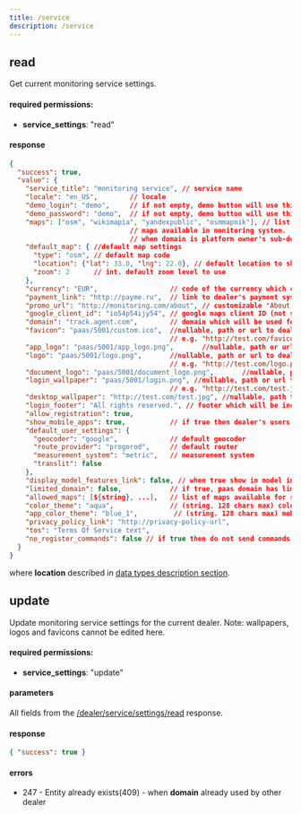 ```yaml
---
title: /service
description: /service
---
```


## read

Get current monitoring service settings.

#### required permissions:

*   **service_settings**: "read"

#### response

```json
{
  "success": true,
  "value": {
    "service_title": "monitoring service", // service name
    "locale": "en_US",        // locale
    "demo_login": "demo",     // if not empty, demo button will use this login to authorize
    "demo_password": "demo",  // if not empty, demo button will use this password to authorize
    "maps": ["osm", "wikimapia", "yandexpublic", "osmmapnik"], // list of strings. 
                              // maps available in monitoring system. 
                              // when domain is platform owner's sub-domain then only free maps are available
    "default_map": { //default map settings
      "type": "osm", // default map code
      "location": {"lat": 33.0, "lng": 22.0}, // default location to show on the map (location object)
      "zoom": 2      // int. default zoom level to use
    },
    "currency": "EUR",                  // code of the currency which can be shown in UI
    "payment_link": "http://payme.ru",  // link to dealer's payment system. can be null or empty.
    "promo_url": "http://monitoring.com/about", // customizable "About company" url. can be null or empty
    "google_client_id": "io54p54ijy54", // google maps client ID (not supported by interface yet).
    "domain": "track.agent.com",        // domain which will be used for monitoring system
    "favicon": "paas/5001/custom.ico",  //nullable, path or url to dealer's interface favicon, 
                                        // e.g. "http://test.com/favicon.ico"
    "app_logo": "paas/5001/app_logo.png",       //nullable, path or url to dealer's mobile app logotype, 
    "logo": "paas/5001/logo.png",       //nullable, path or url to dealer's logotype, 
                                        // e.g. "http://test.com/logo.png"
    "document_logo": "paas/5001/document_logo.png",       //nullable, path or url to dealer's logotype for documents, 
    "login_wallpaper": "paas/5001/login.png", //nullable, path or url to dealer's interface login wallpaper, 
                                        // e.g. "http://test.com/test.jpg"
    "desktop_wallpaper": "http://test.com/test.jpg", //nullable, path to dealer's interface wallpaper.
    "login_footer": "All rights reserved.", // footer which will be included in login page. can be null.
    "allow_registration": true,
    "show_mobile_apps": true,           // if true then dealer's users can use mobile applications
    "default_user_settings": {
      "geocoder": "google",             // default geocoder
      "route_provider": "progorod",     // default router
      "measurement_system": "metric",   // measurement system
      "translit": false
    },
    "display_model_features_link": false, // when true show in model info link to squaregps.com (UI option)
    "limited_domain": false,            // if true, paas domain has limitations
    "allowed_maps": [${string}, ...],   // list of maps available for selection in "maps" list
    "color_theme": "aqua",              // (string. 128 chars max) color theme code or empty string (for default theme)
    "app_color_theme": "blue_1",         // (string. 128 chars max) mobile app color theme code or empty string (for default theme)
    "privacy_policy_link": "http://privacy-policy-url",
    "tos": "Terms Of Service text",
    "no_register_commands": false // if true then do not send commands to devices on activation
  }
}
```

where **location** described in [data types description section](../../../../backend-api/getting-started.md#data-types).

## update

Update monitoring service settings for the current dealer. Note: wallpapers, logos and favicons cannot be edited here. 

#### required permissions:

*   **service_settings**: "update"

#### parameters

All fields from the [/dealer/service/settings/read](#read) response.

#### response

```json
{ "success": true }
```

#### errors

*   247 - Entity already exists(409) - when **domain** already used by other dealer

